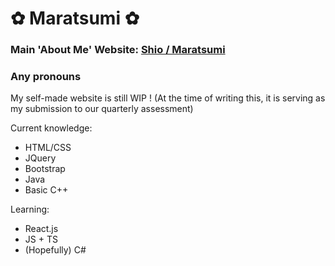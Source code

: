 # ✿ Maratsumi ✿
### Main 'About Me' Website: [Shio / Maratsumi](https://shio-info.carrd.co/)

### Any pronouns

My self-made website is still WIP ! (At the time of writing this, it is serving as my submission to our quarterly assessment)

Current knowledge:
* HTML/CSS
* JQuery
* Bootstrap
* Java
* Basic C++

Learning:
* React.js
* JS + TS
* (Hopefully) C#
